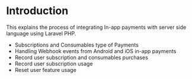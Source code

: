 # Introduction

This explains the process of integrating In-app payments with server side language using Laravel PHP.

- Subscriptions and Consumables type of Payments
- Handling Webhook events from Android and iOS in-app payments
- Record user subscription and consumables purchases
- Record user subscription usage
- Reset user feature usage